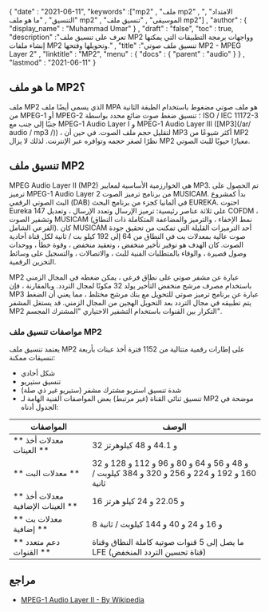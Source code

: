 {
  "date" : "2021-06-11",
  "keywords" :["mp2" , "ملف mp2" , "الامتداد" , "التنسيق" , "ما هو ملف mp2" , "الموسيقى" , "تنسيق ملف mp2"] ,
  "author" : {
    "display_name" : "Muhammad Umar"
} ,
  "draft" : "false",
  "toc" : true,
  "description" :"تعرف على تنسيق ملف MP2 وواجهات برمجة التطبيقات التي يمكنها إنشاء ملفات MP2 وتحويلها وفتحها." ,
  "title" :"تنسيق ملف صوتي MP2 - MPEG Layer 2" ,
  "linktitle" : "MP2",
  "menu" : {
    "docs" : {
      "parent" : "audio"
}
} ,
  "lastmod" : "2021-06-11"
}

## ما هو ملف MP2؟

ملف MP2 الذي يسمى أيضًا ملف MPA هو ملف صوتي مضغوط باستخدام الطبقة الثانية من MPEG-1 أو MPEG-2 ؛ تنسيق ضغط صوت ضائع محدد بواسطة ISO / IEC 11172-3 جنبًا إلى جنب مع MPEG-1 Audio Layer I و MPEG-1 Audio Layer III ([MP3](/ar/ audio / mp3 /)) ، لتقليل حجم ملف الصوت. في حين أن MP3 أكثر شيوعًا من MP2 نظرًا لصغر حجمه وتوافره عبر الإنترنت. لذلك لا يزال MP2 معيارًا حيويًا للبث الصوتي.

## تنسيق ملف MP2

MPEG Audio Layer II (MP2) هي الخوارزمية الأساسية لمعايير MP3. تم الحصول على ترميز MPEG-1 Audio Layer 2 من برنامج ترميز الصوت MUSICAM. بدأ كمشروع البث الصوتي الرقمي (DAB) في ألمانيا كجزء من برنامج البحث EUREKA. احتوت Eureka 147 على ثلاثة عناصر رئيسية: ترميز الإرسال وتعدد الإرسال ، وتعديل COFDM ، وتشفير الصوت MUSICAM (نمط الإخفاء ، والترميز والمضاعفة المتكاملة ذات النطاق الفرعي الشامل). كان MUSICAM أحد الترميزات القليلة التي تمكنت من تحقيق جودة صوت عالية بمعدلات بت في النطاق من 64 إلى 192 كيلو بت / ثانية لكل قناة أحادية الصوت. كان الهدف هو توفير تأخير منخفض ، وتعقيد منخفض ، وقوة خطأ ، ووحدات وصول قصيرة ، والوفاء بالمتطلبات الفنية للبث ، والاتصالات ، والتسجيل على وسائط التخزين الرقمية.

MP2 عبارة عن مشفر صوتي على نطاق فرعي ، يمكن ضغطه في المجال الزمني باستخدام مصرف مرشح منخفض التأخير يولد 32 مكونًا لمجال التردد. وبالمقارنة ، فإن MP3 عبارة عن برنامج ترميز صوتي للتحويل مع بنك مرشح مختلط ، مما يعني أن الضغط يتم تطبيقه في مجال التردد بعد التحويل الهجين من المجال الزمني. قد يستغل المشفر MP2 التكرار بين القنوات باستخدام التشفير الاختياري "المشترك المجسم".

### مواصفات تنسيق ملف MP2

يعتمد تنسيق ملف MP2 على إطارات رقمية متتالية من 1152 فترة أخذ عينات بأربعة تنسيقات ممكنة:

- شكل أحادي
- تنسيق ستيريو
- شدة تنسيق استريو مشترك مشفر (ستيريو غير ذي صلة)
- تنسيق ثنائي القناة (غير مرتبط)
بعض المواصفات الفنية الهامة لـ MP2 موضحة في الجدول أدناه:

المواصفات | الوصف |
---|---|
| ** معدلات أخذ العينات ** | 32 و 44.1 و 48 كيلوهرتز |
| ** معدلات البت ** | 32 و 48 و 56 و 64 و 80 و 96 و 112 و 128 و 160 و 192 و 224 و 256 و 320 و 384 كيلوبت / ثانية |
| ** معدلات أخذ العينات الإضافية ** | 16 و 22.05 و 24 كيلو هرتز |
| ** معدلات بت إضافية ** | 8 و 16 و 24 و 40 و 144 كيلوبت / ثانية |
| ** دعم متعدد القنوات ** | ما يصل إلى 5 قنوات صوتية كاملة النطاق وقناة LFE (قناة تحسين التردد المنخفض) |

## مراجع ##

* [MPEG-1 Audio Layer II - By Wikipedia](https://en.wikipedia.org/wiki/MPEG-1_Audio_Layer_II)

